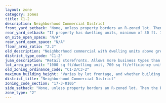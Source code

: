 ```yaml
---
layout: zone
category: zones
title: C1-2
description: Neighborhood Commercial District
front_yard_setback: "None, unless property borders an R-zoned lot. Then the front setback must be at least 50% of the R lot&#39;s front setback. (See 17-3-0404.)"
rear_yard_setback: "If property has dwelling units, minimum of 30 ft. If its rear property line borders the side property line of an R-zoned lot, the rear setback must equal the side setback of the R-zoned lot. If rear line borders the R lot&#39;s rear line, setback must be at least 16 ft."
on_site_open_space: "N/A"
rear_yard_open_space: "N/A"
floor_area_ratio: "2.2"
old_description: "Neighborhood commercial with dwelling units above ground"
district_type_code: "C1-2"
juan_description: "Retail storefronts. Allows more business types than B1 districts, including liquor stores, warehouses, and auto shops. Apartments permitted above the ground floor."
lot_area_per_unit: "1000 sq ft/dwelling unit, 700 sq ft/efficiency unit, 700 sq ft/SRO unit"
old_zoning_ordinance_code: "C1-2/C3-2"
maximum_building_height: "Varies by lot frontage, and whether building has ground-floor commercial space. (See 17-3-0408)"
district_title: "Neighborhood Commercial District"
zoning_code_section: "17-3-0105"
side_setback: "None, unless property borders an R-zoned lot. Then the R lot&#39;s front setback applies."
zone_type: "2"
---
```

